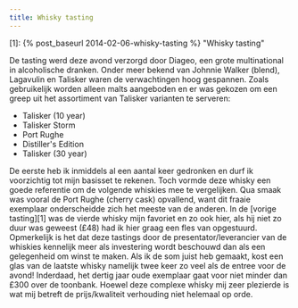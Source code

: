 ```yaml
---
title: Whisky tasting
---
```

[1]: {% post_baseurl 2014-02-06-whisky-tasting %} "Whisky tasting"

De tasting werd deze avond verzorgd door Diageo, een grote multinational in alcoholische dranken. Onder meer bekend van Johnnie Walker (blend), Lagavulin en Talisker waren de verwachtingen hoog gespannen. Zoals gebruikelijk worden alleen malts aangeboden en er was gekozen om een greep uit het assortiment van Talisker varianten te serveren:

  * Talisker (10 year)
  * Talisker Storm
  * Port Rughe
  * Distiller's Edition
  * Talisker (30 year)

De eerste heb ik inmiddels al een aantal keer gedronken en durf ik voorzichtig tot mijn basisset te rekenen. Toch vormde deze whisky een goede referentie om de volgende whiskies mee te vergelijken. Qua smaak was vooral de Port Rughe (cherry cask) opvallend, want dit fraaie exemplaar onderscheidde zich het meeste van de anderen. In de [vorige tasting][1] was de vierde whisky mijn favoriet en zo ook hier, als hij niet zo duur was geweest (£48) had ik hier graag een fles van opgestuurd. Opmerkelijk is het dat deze tastings door de presentator/leverancier van de whiskies kennelijk meer als investering wordt beschouwd dan als een gelegenheid om winst te maken. Als ik de som juist heb gemaakt, kost een glas van de laatste whisky namelijk twee keer zo veel als de entree voor de avond! Inderdaad, het dertig jaar oude exemplaar gaat voor niet minder dan £300 over de toonbank. Hoewel deze complexe whisky mij zeer plezierde is wat mij betreft de prijs/kwaliteit verhouding niet helemaal op orde.